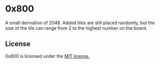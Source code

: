 # 0x800
A small derivation of 2048. Added tiles are still placed randomly, but the size of the tile can range from 2 to the highest number on the board.

## License
0x800 is licensed under the [MIT license.](https://github.com/gabrielecirulli/2048/blob/master/LICENSE.txt)

